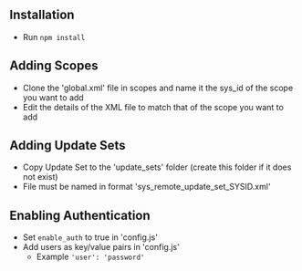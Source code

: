 ## Installation
- Run `npm install`

## Adding Scopes
- Clone the 'global.xml' file in scopes and name it the sys_id of the scope you want to add
- Edit the details of the XML file to match that of the scope you want to add

## Adding Update Sets
- Copy Update Set to the 'update_sets' folder (create this folder if it does not exist)
- File must be named in format 'sys_remote_update_set_SYSID.xml'

## Enabling Authentication
- Set `enable_auth` to true in 'config.js'
- Add users as key/value pairs in 'config.js'
	- Example `'user': 'password'`
